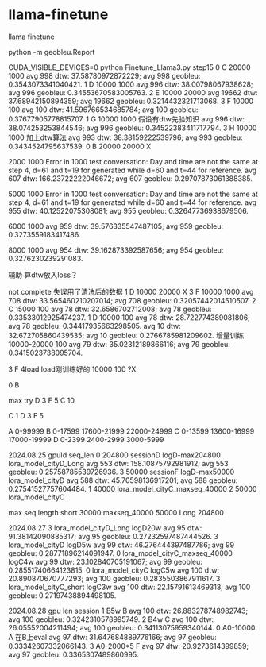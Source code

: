 # llama-finetune
llama finetune

python -m geobleu.Report

CUDA_VISIBLE_DEVICES=0 python Finetune_Llama3.py
step15
0 C
20000 1000 avg 998 dtw: 37.58780972872229; avg 998 geobleu: 0.3543073341040421.
1 D
10000 1000 avg 996 dtw: 38.00798067938628; avg 996 geobleu: 0.34553670583005763.
2 E
10000 20000 avg 19662 dtw: 37.68942150894359; avg 19662 geobleu: 0.3214432321713068.
3 F
10000 100 avg 100 dtw: 41.596766534685784; avg 100 geobleu: 0.37677905778815707.
1 G
10000 1000 假设有dtw先验知识 avg 996 dtw: 38.074253253844546; avg 996 geobleu: 0.34522383411717794.
3 H
10000 1000 加上dtw算法 avg 993 dtw: 38.38159222539796; avg 993 geobleu: 0.3434524795637539.
0 B
20000 20000 X

2000 1000 Error in 1000 test conversation: Day and time are not the same at step 4, d=61 and t=19 for generated while d=60 and t=44 for reference. avg 607 dtw: 166.23722222046672; avg 607 geobleu: 0.29707873061388385.

5000 1000 Error in 1000 test conversation: Day and time are not the same at step 4, d=61 and t=19 for generated while d=60 and t=44 for reference. avg 955 dtw: 40.12522075308081; avg 955 geobleu: 0.32647736938679506.

6000 1000 avg 959 dtw: 39.576335547487105; avg 959 geobleu: 0.3273559183417486.

8000 1000 avg 954 dtw: 39.162873392587656; avg 954 geobleu: 0.3276230239291083.

辅助 算dtw放入loss？

not complete
失误用了清洗后的数据
1 D
10000 20000 X
3 F
10000 1000 avg 708 dtw: 33.565460210207014; avg 708 geobleu: 0.32057442014510507.
2 C 
15000 100 avg 78 dtw: 32.6586702712008; avg 78 geobleu: 0.33533012925474237.
1 D
10000 100 avg 78 dtw: 28.722774389081806; avg 78 geobleu: 0.34417935663298505.
avg 10 dtw: 32.672705860439535; avg 10 geobleu: 0.2766785981209602.
增量训练 10000-20000 100
avg 79 dtw: 35.02312189866116; avg 79 geobleu: 0.3415023738095704.

3 F 4load load刚训练好的
10000 100 ?X

0 B

max try
D 3
F 5
C 10

C 1
D 3
F 5


A 0-99999
B 0-17599 17600-21999 22000-24999
C 0-13599 13600-16999 17000-19999
D 0-2399  2400-2999   3000-5999

2024.08.25
gpuId seq_len
0 204800 sessionD logD-max204800 lora_model_cityD_Long avg 553 dtw: 158.10875792981912; avg 553 geobleu: 0.25758785539726936.
3 50000 sessionF logD-max50000 lora_model_cityD avg 588 dtw: 45.70598136917201; avg 588 geobleu: 0.27541527757604484.
1 40000 lora_model_cityC_maxseq_40000
2 50000 lora_model_cityC

max seq length
short 30000
maxseq_40000
50000
Long 204800


2024.08.27
3 lora_model_cityD_Long logD20w avg 95 dtw: 91.38142090885317; avg 95 geobleu: 0.27232597487444526.
3 lora_model_cityD logD5w avg 99 dtw: 46.276444397487786; avg 99 geobleu: 0.28771896214091947.
0 lora_model_cityC_maxseq_40000 logC4w avg 99 dtw: 23.102840705191067; avg 99 geobleu: 0.28551740664123815.
0 lora_model_cityC logC5w avg 100 dtw: 20.890870670777293; avg 100 geobleu: 0.2835503867911617.
3 lora_model_cityC_short logC3w avg 100 dtw: 22.15791613469313; avg 100 geobleu: 0.27197438894498105.

2024.08.28
gpu len session
1 B5w B avg 100 dtw: 26.883278748982743; avg 100 geobleu: 0.3242310578995749.
2 B4w C avg 100 dtw: 26.05552004211494; avg 100 geobleu: 0.34113075959340144.
0 A0-10000 A 在B上eval avg 97 dtw: 31.647684889776166; avg 97 geobleu: 0.33342607332066143.
3 A0-2000*5 F avg 97 dtw: 20.9273614399859; avg 97 geobleu: 0.3365307489860995.

